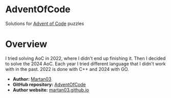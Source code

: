 # AdventOfCode

Solutions for [Advent of Code](https://adventofcode.com) puzzles

# Overview

I tried solving AoC in 2022, where I didn't end up finishing it. Then I decided
to solve the 2024 AoC. Each year I tried different language that I didn't work
with in the past. 2022 is done with C++ and 2024 with GO.

- **Author:** [Martan03](https://github.com/Martan03)
- **GitHub repository:** [AdventOfCode](https://github.com/Martan03/AdventOfCode)
- **Author website:** [martan03.github.io](https://martan03.github.io)

